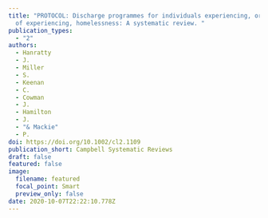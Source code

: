 ```yaml
---
title: "PROTOCOL: Discharge programmes for individuals experiencing, or at risk
  of experiencing, homelessness: A systematic review. "
publication_types:
  - "2"
authors:
  - Hanratty
  - J.
  - Miller
  - S.
  - Keenan
  - C.
  - Cowman
  - J.
  - Hamilton
  - J.
  - "& Mackie"
  - P.
doi: https://doi.org/10.1002/cl2.1109
publication_short: Campbell Systematic Reviews
draft: false
featured: false
image:
  filename: featured
  focal_point: Smart
  preview_only: false
date: 2020-10-07T22:22:10.778Z
---
```

